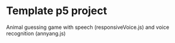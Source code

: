 # Template p5 project

Animal guessing game with speech (responsiveVoice.js) and voice recognition (annyang.js)

